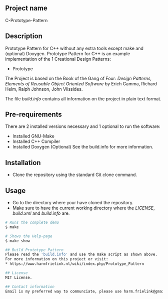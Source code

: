 ## Project name
C-Prototype-Pattern

## Description
Prototype Pattern for C++ without any extra tools except make and (optional) Doxygen.
Prototype Pattern for C++ is an example implementation of the 1 Creational Design Patterns:
* Prototype

The Project is based on the Book of the Gang of Four: *Design Patterns, Elements of Reusable Object Oriented Software* by Erich Gamma, Richard Helm, Ralph Johnson, John Vlissides.

The file *build.info* contains all information on the project in plain text format.

## Pre-requirements
There are 2 installed versions necessary and 1 optional to run the software:
- Installed GNU-Make
- Installed C++ Compiler
- Installed Doxygen (Optional)
See the build.info for more information.

## Installation
- Clone the repository using the standard Git clone command.

## Usage
- Go to the directory where your have cloned the repository.
- Make sure to have the current working directory where the *LICENSE*, *build.xml* and *build.info* are.

```bash
# Runs the complete demo
$ make

# Shows the Help-page
$ make show

## Build Prototype Pattern
Please read the 'build.info' and use the make script as shown above.
For more information on this project or visit:
* https://www.harmfrielink.nl/wiki/index.php/Prototype_Pattern

## License
MIT License.

## Contact information
Email is my preferred way to communciate, please use harm.frielink@gmail.com with a descriptive Subject text.
